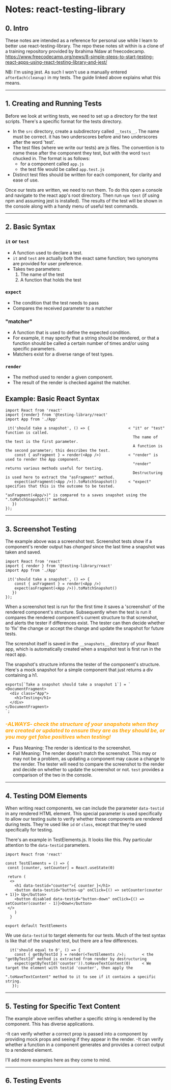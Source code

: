 # Notes: react-testing-library


## 0. Intro

These notes are intended as a reference for personal use while I learn to better use react-testing-library.
The repo these notes sit within is a clone of a training repository provided by Ibrahima Ndaw at freecodecamp.
https://www.freecodecamp.org/news/8-simple-steps-to-start-testing-react-apps-using-react-testing-library-and-jest/

NB: I'm using jest. As such I won't use a manually entered ```afterEach(cleanup)``` in my tests. The guide linked above explains what this means.

---

## 1. Creating and Running Tests

Before we look at writing tests, we need to set up a directory for the test scripts. There's a specific format for the tests directory.

- In the ```src``` directory, create a subdirectory called `__tests__`. The name must be correct. it has two underscores before and two underscores after the word 'test'.
- The test files (where we write our tests) are js files. The convention is to name these after the component they test, but with the word ```test``` chucked in. The format is as follows:
    - for a component called ```app.js```
    - the test file would be called ```app.test.js```
- Distinct test files should be written for each component, for clarity and ease of use.

Once our tests are written, we need to run them.
To do this open a console and navigate to the react app's root directory. Then run ```npm test``` (if using npm and assuming jest is installed).
The results of the test will be shown in the console along with a handy menu of useful test commands.

---

## 2. Basic Syntax

### ```it``` or ```test```
- A function used to declare a test. 
- ```it``` and ```test``` are actually both the exact same function; two synonyms are provided for user preference.
- Takes two parameters:
  1. The name of the test
  2. A function that holds the test

### ```expect```
- The condition that the test needs to pass
 - Compares the received parameter to a matcher

 ### "matcher"
 - A function that is used to define the expected condition. 
 - For example, it may specify that a string should be rendered, or that a function should be called a certain number of times and/or using specific parameters. 
 - Matchers exist for a diverse range of test types.

 ### ```render```
 - The method used to render a given component. 
 - The result of the render is checked against the matcher.


## Example: Basic React Syntax

```
import React from 'react'                          
import {render} from '@testing-library/react'
import App from './App'
 
 it('should take a snapshot', () => {                 < "it" or "test" function is called.
                                                        The name of the test is the first parameter.
                                                        A function is the second parameter; this describes the test.
    const { asFragment } = render(<App />)            < "render" is used to render the App component. 
                                                        "render" returns various methods useful for testing.
                                                        Destructuring is used here to extract the "asFragment" method. 
    expect(asFragment(<App />)).toMatchSnapshot()     < "expect" specifies that this is the outcome to be tested.
                                                        "asFragment(<App/>)" is compared to a saves snapshot using the ".toMatchSnapshot()" method. 
   })
});
```
---

## 3. Screenshot Testing

The example above was a screenshot test. Screenshot tests show if a component's render output has *changed* since the last time a snapshot was taken and saved.

```
import React from 'react'
import { render } from '@testing-library/react'
import App from './App'
 
 it('should take a snapshot', () => {
    const { asFragment } = render(<App />)
    expect(asFragment(<App />)).toMatchSnapshot()
   })
});
```

When a screenshot test is run for the first time it saves a 'screenshot' of the rendered component's structure.
Subsequently when the test is run it compares the rendered component's current structure to that screnshot, and alerts the tester if differences exist.
The tester can then decide whether to 'fix' the change or accept the change and update the snapshot for future tests.

The screnshot itself is saved in the ```__snapshots__``` directory of your React app, which is automatically created when a snapshot test is first run in the react app. 

The snapshot's structure informs the tester of the component's structure. Here's a mock snapshot for a simple component that just returns a div containing a h1.

```
exports[`Take a snapshot should take a snapshot 1`] = `
<DocumentFragment>
  <div class="App">
    <h1>Testing</h1>
  </div>
</DocumentFragment>
`;
```

### <font color="orange">*-ALWAYS- check the structure of your snapshots when they are created or updated to ensure they are as they should be, or you may get false positives when testing!*</font>

- Pass Meaning: The render is identical to the screenshot.
- Fail Meaning: The render doesn't match the screenshot. This may or may not be a problem, as updating a component may cause a change to the render. The tester will need to compare the screenshot to the render and decide on whether to update the screenshot or not. ```test``` provides a comparison of the two in the console.

---

## 4. Testing DOM Elements

When writing react components, we can include the parameter ```data-testid``` in any rendered HTML element. This special parameter is used specifically to allow our testing suite to verify whether these components are rendered during tests. They're used like ```id``` or ```class```, except that they're used specifically for testing.

There's an example in TestElements.js. It looks like this. Pay particular attention to the ```data-testid``` parameters.

```
import React from 'react'

const TestElements = () => {
 const [counter, setCounter] = React.useState(0)
  
 return (
  <>
    <h1 data-testid="counter">{ counter }</h1>
    <button data-testid="button-up" onClick={() => setCounter(counter + 1)}> Up</button>
    <button disabled data-testid="button-down" onClick={() => setCounter(counter - 1)}>Down</button>
 </>
    )
  }
  
export default TestElements
```

We use ```data-testid``` to target elements  for our tests. Much of the test syntax is like that of the snapshot test, but there are a few differences.

```
  it('should equal to 0', () => {                              
    const { getByTestId } = render(<TestElements />);       < the "getByTestId" method is extracted from render by destructuring
    expect(getByTestId('counter')).toHaveTextContent(0)     < We target the element with testid 'counter', then apply the       
                                                              ".toHaveTextContent" method to it to see if it contains a specific string.
   });
```

---

## 5. Testing for Specific Text Content

The example above verifies whether a specific string is rendered by the component. This has diverse applications. 

-It can verify whether a correct prop is passed into a component by providing mock props and seeing if they appear in the render.
-It can verify whether a function in a component generates and provides a correct output to a rendered element.

I'll add more examples here as they come to mind.

---

## 6. Testing Events






